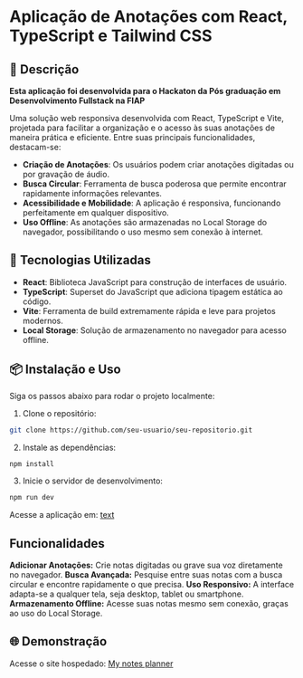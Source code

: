 # Aplicação de Anotações com React, TypeScript e Tailwind CSS

## 📜 Descrição
**Esta aplicação foi desenvolvida para o Hackaton da Pós graduação em Desenvolvimento Fullstack na FIAP**  

Uma solução web responsiva desenvolvida com React, TypeScript e Vite, projetada para facilitar a organização e o acesso às suas anotações de maneira prática e eficiente. Entre suas principais funcionalidades, destacam-se:

- **Criação de Anotações**: Os usuários podem criar anotações digitadas ou por gravação de áudio.
- **Busca Circular**: Ferramenta de busca poderosa que permite encontrar rapidamente informações relevantes.
- **Acessibilidade e Mobilidade**: A aplicação é responsiva, funcionando perfeitamente em qualquer dispositivo.
- **Uso Offline**: As anotações são armazenadas no Local Storage do navegador, possibilitando o uso mesmo sem conexão à internet.

## 🚀 Tecnologias Utilizadas
- **React**: Biblioteca JavaScript para construção de interfaces de usuário.
- **TypeScript**: Superset do JavaScript que adiciona tipagem estática ao código.
- **Vite**: Ferramenta de build extremamente rápida e leve para projetos modernos.
- **Local Storage**: Solução de armazenamento no navegador para acesso offline.

## 📦 Instalação e Uso
Siga os passos abaixo para rodar o projeto localmente:

1. Clone o repositório:
```bash
git clone https://github.com/seu-usuario/seu-repositorio.git
```

2. Instale as dependências:
```bash
npm install
```

3. Inicie o servidor de desenvolvimento:
```bash
npm run dev
```

Acesse a aplicação em: [text](http://localhost:5173)

## Funcionalidades

**Adicionar Anotações:** Crie notas digitadas ou grave sua voz diretamente no navegador.
**Busca Avançada:** Pesquise entre suas notas com a busca circular e encontre rapidamente o que precisa.
**Uso Responsivo:** A interface adapta-se a qualquer tela, seja desktop, tablet ou smartphone.
**Armazenamento Offline:** Acesse suas notas mesmo sem conexão, graças ao uso do Local Storage.

## 🌐 Demonstração

Acesse o site hospedado: [My notes planner](https://my-notes-planner.vercel.app/)